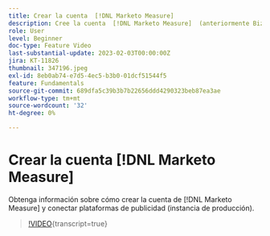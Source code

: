 ```yaml
---
title: Crear la cuenta  [!DNL Marketo Measure]
description: Cree la cuenta  [!DNL Marketo Measure]  (anteriormente Bizible) y conecte las plataformas de publicidad (instancia de producción).
role: User
level: Beginner
doc-type: Feature Video
last-substantial-update: 2023-02-03T00:00:00Z
jira: KT-11826
thumbnail: 347196.jpeg
exl-id: 8eb0ab74-e7d5-4ec5-b3b0-01dcf51544f5
feature: Fundamentals
source-git-commit: 689dfa5c39b3b7b22656ddd4290323beb87ea3ae
workflow-type: tm+mt
source-wordcount: '32'
ht-degree: 0%

---
```


# Crear la cuenta [!DNL Marketo Measure]

Obtenga información sobre cómo crear la cuenta de [!DNL Marketo Measure] y conectar plataformas de publicidad (instancia de producción).

>[!VIDEO](https://video.tv.adobe.com/v/3421324/?learn=on&captions=spa){transcript=true}
